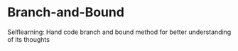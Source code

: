 # Branch-and-Bound
Selflearning: Hand code branch and bound method for better understanding of its thoughts
